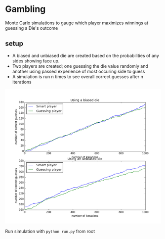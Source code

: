 # Gambling

Monte Carlo simulations to gauge which player maximizes winnings at guessing a Die's outcome

## setup

* A biased and unbiased die are created based on the probabilities of any sides showing face up.
* Two players are created; one guessing the die value randomly and another using passed experience  of most occuring side to guess
* A simulation is run n times to see overall correct guesses after n iterations

![plot of simulation results](figure_1.png)

Run simulation with `python run.py` from root 

